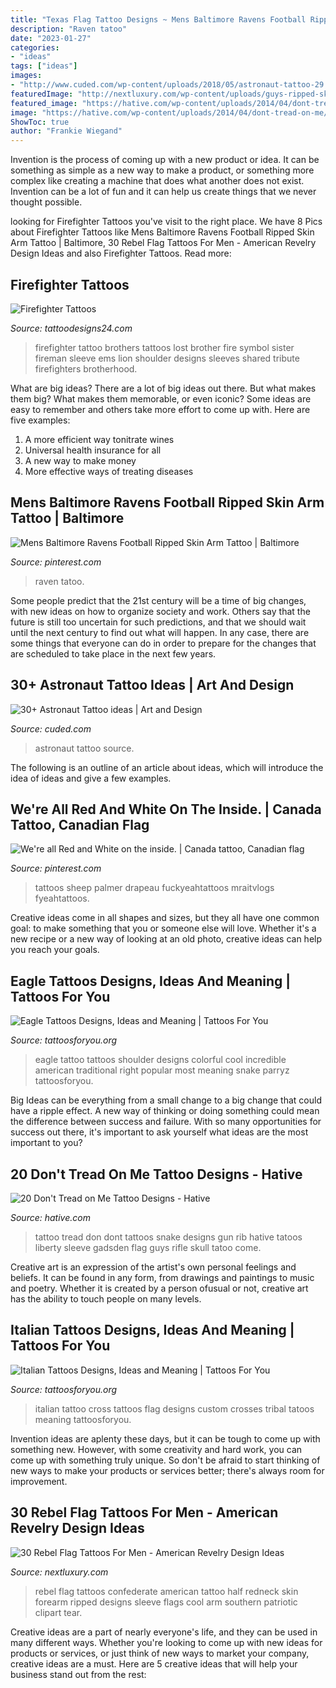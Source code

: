 ```yaml
---
title: "Texas Flag Tattoo Designs ~ Mens Baltimore Ravens Football Ripped Skin Arm Tattoo"
description: "Raven tatoo"
date: "2023-01-27"
categories:
- "ideas"
tags: ["ideas"]
images:
- "http://www.cuded.com/wp-content/uploads/2018/05/astronaut-tattoo-29.jpg"
featuredImage: "http://nextluxury.com/wp-content/uploads/guys-ripped-skin-confederate-rebel-flag-tattoos-on-forearm.jpg"
featured_image: "https://hative.com/wp-content/uploads/2014/04/dont-tread-on-me/8-snake-and-gun-on-rib.jpg"
image: "https://hative.com/wp-content/uploads/2014/04/dont-tread-on-me/8-snake-and-gun-on-rib.jpg"
ShowToc: true
author: "Frankie Wiegand"
---
```



Invention is the process of coming up with a new product or idea. It can be something as simple as a new way to make a product, or something more complex like creating a machine that does what another does not exist. Invention can be a lot of fun and it can help us create things that we never thought possible.

	

		
looking for Firefighter Tattoos you've visit to the right place. We have 8 Pics about Firefighter Tattoos like Mens Baltimore Ravens Football Ripped Skin Arm Tattoo | Baltimore, 30 Rebel Flag Tattoos For Men - American Revelry Design Ideas and also Firefighter Tattoos. Read more:
		
    
## Firefighter Tattoos

<img loading=lazy src="http://www.tattoodesigns24.com/wp-content/uploads/2015/01/Brothers-Lost-Firefighter-Tattoo.jpg" onerror="this.onerror=null;this.src='https://tse3.mm.bing.net/th?id=OIP.WDqBJqZYgcJqyaxDq1YmQQHaLG&amp;pid=15.1';" alt="Firefighter Tattoos">

_Source: tattoodesigns24.com_

>firefighter tattoo brothers tattoos lost brother fire symbol sister fireman sleeve ems lion shoulder designs sleeves shared tribute firefighters brotherhood. 

	

What are big ideas?
There are a lot of big ideas out there. But what makes them big? What makes them memorable, or even iconic? Some ideas are easy to remember and others take more effort to come up with. Here are five examples: 
1. A more efficient way tonitrate wines
2. Universal health insurance for all
3. A new way to make money
4. More effective ways of treating diseases

    
## Mens Baltimore Ravens Football Ripped Skin Arm Tattoo | Baltimore

<img loading=lazy src="https://i.pinimg.com/736x/58/7d/f7/587df724e2e255b0612ef5acec4fbf57.jpg" onerror="this.onerror=null;this.src='https://tse4.mm.bing.net/th?id=OIP.LaajkYu-jgyAbzRpdJw6rAHaHa&amp;pid=15.1';" alt="Mens Baltimore Ravens Football Ripped Skin Arm Tattoo | Baltimore">

_Source: pinterest.com_

>raven tatoo. 

	

Some people predict that the 21st century will be a time of big changes, with new ideas on how to organize society and work. Others say that the future is still too uncertain for such predictions, and that we should wait until the next century to find out what will happen. In any case, there are some things that everyone can do in order to prepare for the changes that are scheduled to take place in the next few years.

    
## 30+ Astronaut Tattoo Ideas | Art And Design

<img loading=lazy src="http://www.cuded.com/wp-content/uploads/2018/05/astronaut-tattoo-29.jpg" onerror="this.onerror=null;this.src='https://tse2.mm.bing.net/th?id=OIP.JnNZ8UMuov4kxu5czv4xqwHaKj&amp;pid=15.1';" alt="30+ Astronaut Tattoo ideas | Art and Design">

_Source: cuded.com_

>astronaut tattoo source. 

	

The following is an outline of an article about ideas, which will introduce the idea of ideas and give a few examples.

    
## We&#039;re All Red And White On The Inside. | Canada Tattoo, Canadian Flag

<img loading=lazy src="https://i.pinimg.com/736x/7f/92/98/7f9298d30ff6285d73921f9076cbc8c2--canada-eh-cool-tattoos.jpg" onerror="this.onerror=null;this.src='https://tse1.mm.bing.net/th?id=OIP.lNssNowrIoDPhJBHuMpZPwHaLW&amp;pid=15.1';" alt="We&#039;re all Red and White on the inside. | Canada tattoo, Canadian flag">

_Source: pinterest.com_

>tattoos sheep palmer drapeau fuckyeahtattoos mraitvlogs fyeahtattoos. 

	

Creative ideas come in all shapes and sizes, but they all have one common goal: to make something that you or someone else will love. Whether it's a new recipe or a new way of looking at an old photo, creative ideas can help you reach your goals.

    
## Eagle Tattoos Designs, Ideas And Meaning | Tattoos For You

<img loading=lazy src="http://www.tattoosforyou.org/wp-content/uploads/2013/09/Eagle-Tattoos-756x1024.jpg" onerror="this.onerror=null;this.src='https://tse4.mm.bing.net/th?id=OIP.i5QRpKwhRZfvQiNcZ3qTOAHaKC&amp;pid=15.1';" alt="Eagle Tattoos Designs, Ideas and Meaning | Tattoos For You">

_Source: tattoosforyou.org_

>eagle tattoo tattoos shoulder designs colorful cool incredible american traditional right popular most meaning snake parryz tattoosforyou. 

	

Big Ideas can be everything from a small change to a big change that could have a ripple effect. A new way of thinking or doing something could mean the difference between success and failure. With so many opportunities for success out there, it's important to ask yourself what ideas are the most important to you?

    
## 20 Don&#039;t Tread On Me Tattoo Designs - Hative

<img loading=lazy src="https://hative.com/wp-content/uploads/2014/04/dont-tread-on-me/8-snake-and-gun-on-rib.jpg" onerror="this.onerror=null;this.src='https://tse2.mm.bing.net/th?id=OIP.Ryh6atD1CfEdjTa8ekUZJQHaJ4&amp;pid=15.1';" alt="20 Don&#039;t Tread on Me Tattoo Designs - Hative">

_Source: hative.com_

>tattoo tread don dont tattoos snake designs gun rib hative tatoos liberty sleeve gadsden flag guys rifle skull tatoo come. 

	

Creative art is an expression of the artist's own personal feelings and beliefs. It can be found in any form, from drawings and paintings to music and poetry. Whether it is created by a person ofusual or not, creative art has the ability to touch people on many levels.

    
## Italian Tattoos Designs, Ideas And Meaning | Tattoos For You

<img loading=lazy src="https://www.tattoosforyou.org/wp-content/uploads/2013/11/Italian-Cross-Tattoo.jpg" onerror="this.onerror=null;this.src='https://tse3.mm.bing.net/th?id=OIP.4sztxKtSzUulbHnRZOkeOgHaJ4&amp;pid=15.1';" alt="Italian Tattoos Designs, Ideas and Meaning | Tattoos For You">

_Source: tattoosforyou.org_

>italian tattoo cross tattoos flag designs custom crosses tribal tatoos meaning tattoosforyou. 

	

Invention ideas are aplenty these days, but it can be tough to come up with something new. However, with some creativity and hard work, you can come up with something truly unique. So don't be afraid to start thinking of new ways to make your products or services better; there's always room for improvement.

    
## 30 Rebel Flag Tattoos For Men - American Revelry Design Ideas

<img loading=lazy src="http://nextluxury.com/wp-content/uploads/guys-ripped-skin-confederate-rebel-flag-tattoos-on-forearm.jpg" onerror="this.onerror=null;this.src='https://tse2.mm.bing.net/th?id=OIP.uvxurDsjmlor-3vnGbbrUgHaFj&amp;pid=15.1';" alt="30 Rebel Flag Tattoos For Men - American Revelry Design Ideas">

_Source: nextluxury.com_

>rebel flag tattoos confederate american tattoo half redneck skin forearm ripped designs sleeve flags cool arm southern patriotic clipart tear. 

	

Creative ideas are a part of nearly everyone's life, and they can be used in many different ways. Whether you're looking to come up with new ideas for products or services, or just think of new ways to market your company, creative ideas are a must. Here are 5 creative ideas that will help your business stand out from the rest: 


